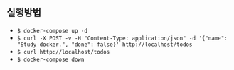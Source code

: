 ## 실행방법
- `$ docker-compose up -d`
- `$ curl -X POST -v -H "Content-Type: application/json" -d '{"name": "Study docker.", "done": false}' http://localhost/todos`
- `$ curl http://localhost/todos`
- `$ docker-compose down`
